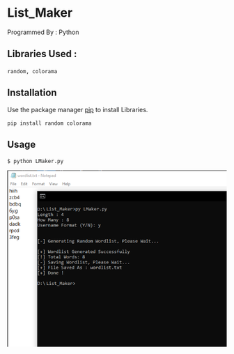 # List_Maker

Programmed By : Python
## Libraries Used :
```random, colorama```

## Installation
Use the package manager [pip](https://pip.pypa.io/en/stable/) to install Libraries.

```terminal
pip install random colorama
```


## Usage
```terminal
$ python LMaker.py
```
![](https://github.com/JUSTSAIF/List_Maker/blob/master/screen.png?raw=true)
